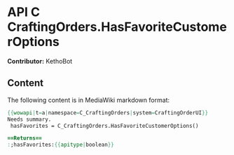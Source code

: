 # API C CraftingOrders.HasFavoriteCustomerOptions

**Contributor:** KethoBot

## Content

The following content is in MediaWiki markdown format:

```mediawiki
{{wowapi|t=a|namespace=C_CraftingOrders|system=CraftingOrderUI}}
Needs summary.
 hasFavorites = C_CraftingOrders.HasFavoriteCustomerOptions()

==Returns==
:;hasFavorites:{{apitype|boolean}}
```